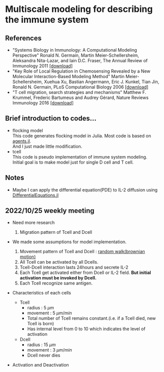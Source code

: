# Multiscale modeling for describing the immune system

## References
* "Systems Biology in Immunology: A Computational Modeling Perspective" Ronald N. Germain, Martin Meier-Schellersheim, Aleksandra Nita-Lazar, and Iain D.C. Fraser, The Annual Review of Immunology 2011 [[download]](https://www.ncbi.nlm.nih.gov/pmc/articles/PMC3164774/)    
* "Key Role of Local Regulation in Chemosensing Revealed by a New Molecular Interaction-Based Modeling Method" Martin Meier-Schellersheim, Xuehua Xu, Bastian Angermann, Eric J. Kunkel, Tian Jin, Ronald N. Germain, PLoS Computational Biology 2006 [[download]](https://journals.plos.org/ploscompbiol/article?id=10.1371/journal.pcbi.0020082)    
* "T cell migration, search strategies and mechanisms" Matthew F. Krummel, Frederic Bartumeus and Audrey Gérard, Nature Reviews Immunology 2016 [[download]](https://www.nature.com/articles/nri.2015.16)
###



## Brief introduction to codes...
* flocking model   
This code generates flocking model in Julia.
Most code is based on [agents.jl](https://juliadynamics.github.io/Agents.jl/stable/examples/flock/).   
And I just made little modification.   
* tcell     
This code is pseudo implementation of immune system modeling.    
Initial goal is to make model just for single D cell and T cell.    

## Notes   
* Maybe I can apply the differential equation(PDE) to IL-2 diffusion using [DifferentialEquations.jl](https://diffeq.sciml.ai/stable/)

## 2022/10/25 weekly meeting  
* Need more research  
  1. Migration pattern of Tcell and Dcell  
* We made some assumptions for model implementation.   
  1. Movement pattern of Tcell and Dcell : [random walk(brownian motion)](https://juliadynamics.github.io/Agents.jl/dev/api/)  
  2. All Tcell can be activated by all Dcells.  
  3. Tcell-Dcell interaction lasts 24hours and secrete IL-2  
  4. Each Tcell get activated either from Dcell or IL-2 field. **But initial activation must be invoked by Dcell.**   
  5. Each Tcell recognize same antigen.  
  
* Characteristics of each cells  
  - Tcell 
    - radius : 5 $\mu m$
    - movement : 5 $\mu m / min$
    - Total number of Tcell remains constant.(i.e. if a Tcell died, new Tcell is born)
    - Has  internal level from 0 to 10 which indicates the level of activation
  - Dcell  
    - radius : 15 $\mu m$
    - movement : 3 $\mu m / min$
    - Dcell never dies
 * Activation and Deactivation  
